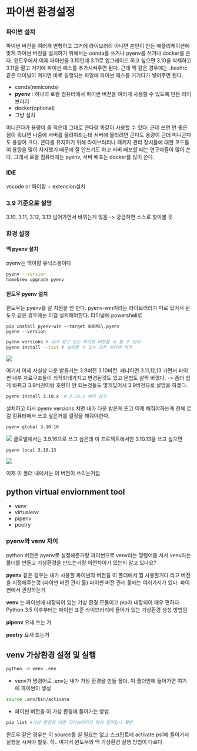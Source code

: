 # 파이썬 환경설정

### 파이썬 설치
파이썬 버전을 여러개 변형하고 그거에 라이브러리 아니면 본인이 만든 애플리케이션에 맞게 파이썬 버전을 설치하기 위해서는 conda를 쓰거나 pyenv를 쓰거나 docker를 쓴다. 윈도우에서 이제 파이썬을 3.10인데 3.11로 업그레이드 하고 싶으면 3.10을 삭제하고 3.11을 깔고 거기에 파이썬 패스를 추가시켜주면 된다. 근데 맥 같은 경우에는 .bashrc 같은 터미널이 켜지면 바로 실행되는 파일에 파이썬 패스를 거기다가 넣어주면 된다.

- conda(miniconda)
- **pyenv** : 하나의 로컬 컴퓨터에서 파이썬 버전을 여러개 사용할 수 있도록 만든 라이브러리
- docker(optional)
- 그냥 설치

미니콘다가 용량이 좀 작은데 그대로 콘다랑 똑같이 사용할 수 있다. 근데 쓰면 안 좋은점이 뭐냐면 나중에 서버를 올려야되는데 서버에 올리려면 콘다도 용량이 큰데 미니콘다도 용량이 크다. 콘다를 유지하기 위해 라이브러리나 패키지 관리 장치들에 대한 코드들이 용량을 많이 차지했기 때문에 잘 안쓰기도 하고 서버 배포할 때는 연구자들이 많이 쓴다. 그래서 로컬 컴퓨터에는 pyenv, 서버 배포는 docker를 많이 쓴다. 

### IDE
vscode or 파이참 + extension설치

### 3.9 기준으로 설명
3.10, 3.11, 3.12, 3.13 넘어가면서 바뀌는게 많음 -> 궁금하면 스스로 찾아볼 것

### 환경 설정

#### 맥 pyenv 설치
pyenv는 맥이랑 유닉스용이다
```bash
pyenv --version
homebrew upgrade pyenv
```
#### 윈도우 pyenv 설치
윈도우는 pyenv를 잘 지원을 안 한다. pyenv-win이라는 라이브러리가 따로 있어서 윈도우 같은 경우에는 이걸 설치해야한다. 터미널에 powershell로 
```shell
pip install pyenv-win --target $HOME\.pyenv 
pyenv --version
```

```bash
pyenv versions # 내가 갖고 있는 파이썬 버전을 다 볼 수 있다
pyenv install --list # 설치할 수 있는 모든 파이썬 버전
```
![](https://velog.velcdn.com/images/soheean1370/post/d0232884-4e2f-4104-a425-03d6a867e228/image.png)

여기서 이제 사실상 다운 받을거는 3.9버전 3.10버전. 왜냐하면 3.11,12,13 가면서 파이썬 내부 자료구조들이 최적화돼가지고 변경된것도 있고 문법도 살짝 바꼈다. -> 좀더 쉽게 바뀌고 3.9버전이랑 호환이 안 되는것들도 몇개있어서 3.9버전으로 설명을 하겠다.

```bash
pyenv install 3.10.x  # 3.10.x 버전 설치
```
설치하고 다시 pyenv versions 치면 내가 다운 받은게 뜨고 이제 해줘야하는게 전체 로컬 컴퓨터에서 쓰고 싶은거를 결정을 해줘야한다. 
```bash
pyenv global 3.10.16
```
![](https://velog.velcdn.com/images/soheean1370/post/bcd43d74-39f7-460e-a874-e733440aaab9/image.png)
글로벌에서는 3.9.16으로 쓰고 싶은데 이 프로젝트에서만 3.10.13을 쓰고 싶으면
```bash
pyenv local 3.10.13
```
![](https://velog.velcdn.com/images/soheean1370/post/d9b3bcbe-50d1-4ebf-8427-9ea24e110d98/image.png)

이제 이 폴더 내에서는 이 버전이 쓰이는거임

## python virtual enviornment tool
- venv
- virtualenv
- pipenv
- poetry
### pyenv와 venv 차이
python 버전은 pyenv로 설정해준거랑 파이썬으로 venv라는 멍령어를 쳐서 venv라는 폴더를 만들고 가상환경을 만드는거랑 어떤차이가 있는지 알고 있나요?

**pyenv** 같은 경우는 내가 사용할 파이썬의 버전을 이 폴더에서 뭘 사용할거다 라고 버전을 지정해주는것 (파이썬 버전 관리 툴)
파이썬 버전 관리 툴에는 여러가지가 있다. 파이썬에서 권장하는거 

**venv** 는 파이썬에 내장되어 있는 가상 환경 모듈이고 pip가 내장되어 매우 편하다. Python 3.5 이후부터는 파이썬 표준 라이브러리에 들어가 있는 가상환경 생성 방법임

**pipenv** 요새 쓰는 거

**poetry** 요새 뜨는거

## venv 가상환경 설정 및 실행
```bash
python -m venv .env
```
- venv가 명령어로 .env는 내가 가상 환경을 만들 폴더. 이 폴더안에 들어가면 여기에 파이썬이 생성
```bash
source .env/bin/activate
```
- 파이썬 버전을 이 가상 환경에 들어가는 방법. 

```bash 
pip list #가상 환경에 대한 라이브러리가 뭐가 깔려있나 확인
```
윈도우 같은 경우는 이 source를 칠 필요는 없고 스크립트에 activate.ps1에 들어가서 실행을 시켜야 할듯. 
하.. 여기서 윈도우와 맥 가상환경 실행 방법이 다르다
